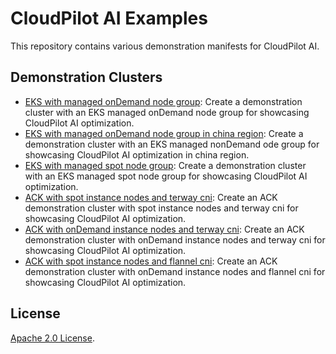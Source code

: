 # CloudPilot AI Examples

This repository contains various demonstration manifests for CloudPilot AI.

## Demonstration Clusters

- [EKS with managed onDemand node group](clusters/eks-ondemand): Create a demonstration cluster with an EKS managed onDemand node group for showcasing CloudPilot AI optimization.
- [EKS with managed onDemand node group in china region](clusters/eks-ondemand-cn): Create a demonstration cluster with an EKS managed nonDemand ode group for showcasing CloudPilot AI optimization in china region.
- [EKS with managed spot node group](clusters/eks-spot): Create a demonstration cluster with an EKS managed spot node group for showcasing CloudPilot AI optimization.
- [ACK with spot instance nodes and terway cni](clusters/ack-spot-terway): Create an ACK demonstration cluster with spot instance nodes and terway cni for showcasing CloudPilot AI optimization.
- [ACK with onDemand instance nodes and terway cni](clusters/ack-ondemand-terway): Create an ACK demonstration cluster with onDemand instance nodes and terway cni for showcasing CloudPilot AI optimization.
- [ACK with spot instance nodes and flannel cni](clusters/ack-spot-flannel): Create an ACK demonstration cluster with onDemand instance nodes and flannel cni for showcasing CloudPilot AI optimization.

## License

[Apache 2.0 License](./LICENSE).
